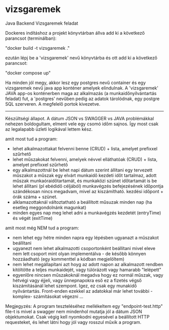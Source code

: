 # vizsgaremek
Java Backend Vizsgaremek feladat

Dockeres indításhoz a projekt könyvtárban állva add ki a következő parancsot (terminálban):

"docker build -t vizsgaremek ."

ezután lépj be a 'vizsgaremek' nevű könyvtárba és ott add ki a következő parancsot:

"docker compose up"

Ha minden jól megy, akkor lesz egy postgres nevű container és egy vizsgaremek nevű java app konténer 
amelyek elindulnak.
A 'vizsgaremek' JAVA app-os konténerben maga az alkalmazás (a munkaidőnyilvántartás feladat) fut, 
a 'postgres' nevűben pedig az adatok tárolódnak, egy postgre SQL szerveren.
A megfelelő portok kivezetve.

---
Készültségi állapot.
A dátum JSON vs SWAGGER vs JAVA problémákkal nehezen boldogultam, elment vele egy csomó időm sajnos.
Így most csak az legalapabb üzleti logikával lettem kész.

amit most tud a program:
- lehet alkalmazottakat felvenni benne (CRUD) + lista, amelyet prefixxel szűrhető 
- lehet műszakokat felvenni, amelyek névvel elláthatóak (CRUD) + lista, amelyet prefixxel szűrhető
- egy alkalmazottnál be lehet napi dátum szerint állítani egy tervezett műszakot
  a műszak egy elvárt munkaidő kezdeti időt tartalmaz, 
  adott műszak munkaóraidőtartamát,
  és munkaközi szünet időtartamát is be lehet állítani (pl ebédidő céljából)
  munkavégzés befejezésének időpontja szándékosan nincs megadvam, mivel az kiszámítható.
  kezdési időpont + órák száma + szünet.
- alklamazottaknál változtatható a beállított műsuzak minden nap (ha esetleg meggondolnánk magunkat)
- minden egyes nap meg lehet adni a munkavégzés kezdetét (entryTime) és végét (exitTime)

amit most még NEM tud a program:
- nem lehet egy hétre minden napra egy lépésben ugyanazt a műszakot beállítani
- ugyanezt nem lehet alkalmazotti csoportonként beállítani mivel eleve nem lett csoport 
  mint olyan implementálva - de később könnyen hozzáadható (egy kommenttel a kódban megjelöltem)
- nem lehet megállapítani azt hoyg az adott napon az alkalmazott rendben kitöltötte a 
  teljes munkaidejét, vagy túlórázott vagy hamarabb "lelépett"
- egyenlőre nincsen műszakoknál megadva hogy ez normál műszak, vagy hétvégi vagy éjjeli, vagy ünnepnapokra eső
  ez a fizetés végső kiszámításánál lehet szempont. Igez, ez csak egy munakidő nyilvántartás. 
  Front-enden ezekkel az adatokkal már lehet további -komplex- számításokat végezni ... 


Megjegyzés:
A program teszteléséhez mellékeltem egy "endpoint-test.http" file-t is mivel a swagger 
nem mindenhol mutatja jól a dátum JSON objektumokat.
Csak végig kell nyomkodni egyesével a beállított HTTP requesteket, és lehet látni hogy jól 
vagy rosszul műxik a program.
